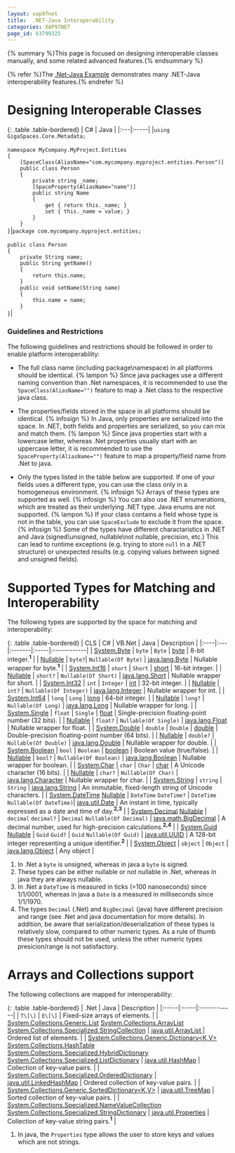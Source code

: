 ```yaml
---
layout: xap97net
title:  .NET-Java Interoperability
categories: XAP97NET
page_id: 63799325
---
```


{% summary %}This page is focused on designing interoperable classes manually, and some related advanced features.{% endsummary %}

{% refer %}The [.Net-Java Example](./dotnet-java-example.html) demonstrates many .NET-Java interoperability features.{% endrefer %}

# Designing Interoperable Classes

{: .table .table-bordered}
| C# | Java |
|:---|:-----|
|`using GigaSpaces.Core.Metadata;`<br/><br/>`namespace MyCompany.MyProject.Entities`<br/>`{`<br/>`    [SpaceClass(AliasName="com.mycompany.myproject.entities.Person")]`<br/>`    public class Person`<br/>`    {`<br/>`        private string _name;`<br/>`        [SpaceProperty(AliasName="name")]`<br/>`        public string Name`<br/>`        {`<br/>`            get { return this._name; }`<br/>`            set { this._name = value; }`<br/>`        }`<br/>`    }`<br/>`}`|`package com.mycompany.myproject.entities;`<br/><br/>`public class Person`<br/>`{`<br/>`    private String name;`<br/>`    public String getName()`<br/>`    {`<br/>`        return this.name;`<br/>`    }`<br/>`    public void setName(String name)`<br/>`    {`<br/>`        this.name = name;`<br/>`    }`<br/>`}`|

### Guidelines and Restrictions

The following guidelines and restrictions should be followed in order to enable platform interoperability:

- The full class name (including package\namespace) in all platforms should be identical.
 {% lampon %} Since java packages use a different naming convention than .Net namespaces, it is recommended to use the `SpaceClass(AliasName="")` feature to map a .Net class to the respective java class.

- The properties/fields stored in the space in all platforms should be identical.
 {% infosign %} In Java, only properties are serialized into the space. In .NET, both fields and properties are serialized, so you can mix and match them.
 {% lampon %} Since java properties start with a lowercase letter, whereas .Net properties usually start with an uppercase letter, it is recommended to use the `SpaceProperty(AliasName="")` feature to map a property/field name from .Net to java.

- Only the types listed in the table below are supported. If one of your fields uses a different type, you can use the class only in a homogeneous environment.
 {% infosign %} Arrays of these types are supported as well.
 {% infosign %} You can also use .NET enumerations, which are treated as their underlying .NET type. Java enums are not supported.
 {% lampon %} If your class contains a field whose type is not in the table, you can use `SpaceExclude` to exclude it from the space.
 {% infosign %} Some of the types have different charactaristics in .NET and Java (signed\unsigned, nullable\not nullable, precision, etc.) This can lead to runtime exceptions (e.g. trying to store `null` in a .NET structure) or unexpected results (e.g. copying values between signed and unsigned fields).

# Supported Types for Matching and Interoperability

The following types are supported by the space for matching and interoperability:

{: .table .table-bordered}
| CLS | C# | VB.Net | Java | Description |
|:----|:---|:-------|:-----|:------------|
| [System.Byte](http://msdn2.microsoft.com/en-us/library/system.byte.aspx) | `byte` | `Byte` | [byte](http://java.sun.com/docs/books/tutorial/java/nutsandbolts/datatypes.html) | 8-bit integer.**<sup>1</sup>** |
| [Nullable<Byte>](http://msdn.microsoft.com/en-us/library/b3h38hb0.aspx) | `byte?`| `Nullable(Of Byte)` | [java.lang.Byte](http://docs.oracle.com/javase/1.5.0/docs/api/java/lang/Byte.html) | Nullable wrapper for byte.**<sup>1</sup>** |
| [System.Int16](http://msdn2.microsoft.com/en-us/library/system.int16.aspx) | `short` | `Short` | [short](http://java.sun.com/docs/books/tutorial/java/nutsandbolts/datatypes.html) | 16-bit integer. |
| [Nullable<Int16>](http://msdn.microsoft.com/en-us/library/b3h38hb0.aspx) | `short?` | `Nullable(Of Short)` | [java.lang.Short](http://docs.oracle.com/javase/1.5.0/docs/api/java/lang/Short.html) | Nullable wrapper for short. |
| [System.Int32](http://msdn2.microsoft.com/en-us/library/system.int32.aspx) | `int` | `Integer` | [int](http://java.sun.com/docs/books/tutorial/java/nutsandbolts/datatypes.html) | 32-bit integer. |
| [Nullable<Int32>](http://msdn.microsoft.com/en-us/library/b3h38hb0.aspx) | `int?` | `Nullable(Of Integer)` | [java.lang.Integer](http://docs.oracle.com/javase/1.5.0/docs/api/java/lang/Integer.html) | Nullable wrapper for int. |
| [System.Int64](http://msdn2.microsoft.com/en-us/library/system.int64.aspx) | `long` | `Long` | [long](http://java.sun.com/docs/books/tutorial/java/nutsandbolts/datatypes.html) | 64-bit integer. |
| [Nullable<Int64>](http://msdn.microsoft.com/en-us/library/b3h38hb0.aspx) | `long?` | `Nullable(Of Long)` | [java.lang.Long](http://docs.oracle.com/javase/1.5.0/docs/api/java/lang/Long.html) | Nullable wrapper for long. |
| [System.Single](http://msdn2.microsoft.com/en-us/library/system.single.aspx) | `float` | `Single` | [float](http://java.sun.com/docs/books/tutorial/java/nutsandbolts/datatypes.html) |  Single-precision floating-point number (32 bits). |
| [Nullable<Single>](http://msdn.microsoft.com/en-us/library/b3h38hb0.aspx) | `float?` | `Nullable(Of Single)` | [java.lang.Float](http://docs.oracle.com/javase/1.5.0/docs/api/java/lang/Float.html) | Nullable wrapper for float. |
| [System.Double](http://msdn2.microsoft.com/en-us/library/system.double.aspx) | `double` | `Double` | [double](http://java.sun.com/docs/books/tutorial/java/nutsandbolts/datatypes.html) |  Double-precision floating-point number (64 bits). |
| [Nullable<Double>](http://msdn.microsoft.com/en-us/library/b3h38hb0.aspx) | `double?` | `Nullable(Of Double)` | [java.lang.Double](http://docs.oracle.com/javase/1.5.0/docs/api/java/lang/Double.html) | Nullable wrapper for double. |
| [System.Boolean](http://msdn2.microsoft.com/en-us/library/system.boolean.aspx) | `bool` | `Boolean` | [boolean](http://java.sun.com/docs/books/tutorial/java/nutsandbolts/datatypes.html)   | Boolean value (true/false). |
| [Nullable<Boolean>](http://msdn.microsoft.com/en-us/library/b3h38hb0.aspx) | `bool?` | `Nullable(Of Boolean)` | [java.lang.Boolean](http://docs.oracle.com/javase/1.5.0/docs/api/java/lang/Boolean.html) | Nullable wrapper for boolean. |
| [System.Char](http://msdn2.microsoft.com/en-us/library/system.char.aspx) | `char` | `Char` | [char](http://java.sun.com/docs/books/tutorial/java/nutsandbolts/datatypes.html)   | A Unicode  character (16 bits). |
| [Nullable<Char>](http://msdn.microsoft.com/en-us/library/b3h38hb0.aspx) | `char?` | `Nullable(Of Char)` | [java.lang.Character](http://docs.oracle.com/javase/1.5.0/docs/api/java/lang/Character.html) | Nullable wrapper for char. |
| [System.String](http://msdn2.microsoft.com/en-us/library/system.string.aspx) | `string` | `String` | [java.lang.String](http://docs.oracle.com/javase/1.5.0/docs/api/java/lang/String.html) | An immutable, fixed-length string of Unicode characters. |
| [System.DateTime](http://msdn2.microsoft.com/en-us/library/system.datetime.aspx) [Nullable<DateTime>](http://msdn.microsoft.com/en-us/library/b3h38hb0.aspx) | `DateTime` `DateTime?` | `DateTime` `Nullable(Of DateTime)`| [java.util.Date](http://docs.oracle.com/javase/1.5.0/docs/api/java/util/Date.html) | An instant in time, typically expressed as a date and time of day.**<sup>2,3</sup>** |
| [System.Decimal](http://msdn2.microsoft.com/en-us/library/system.decimal.aspx) [Nullable<Decimal>](http://msdn.microsoft.com/en-us/library/b3h38hb0.aspx) | `decimal` `decimal?` | `Decimal` `Nullable(Of Decimal)` | [java.math.BigDecimal](http://docs.oracle.com/javase/1.5.0/docs/api/java/math/BigDecimal.html) | A decimal number, used for high-precision calculations.**<sup>2,4</sup>** |
| [System.Guid](http://msdn2.microsoft.com/en-us/library/system.guid.aspx) [Nullable<Guid>](http://msdn.microsoft.com/en-us/library/b3h38hb0.aspx) | `Guid` `Guid?` | `Guid` `Nullable(Of Guid)` | [java.util.UUID](http://docs.oracle.com/javase/1.5.0/docs/api/java/util/UUID.html) | A 128-bit integer representing a unique identifier.**<sup>2</sup>** |
| [System.Object](http://msdn2.microsoft.com/en-us/library/system.object.aspx) | `object` | `Object` | [java.lang.Object](http://docs.oracle.com/javase/1.5.0/docs/api/java/lang/Object.html) | Any object |

1. In .Net a `byte` is unsigned, whereas in java a `byte` is signed.
2. These types can be either nullable or not nullable in .Net, whereas in java they are always nullable.
3. In .Net a `DateTime` is measured in ticks (=100 nanoseconds) since 1/1/0001, whereas in java a `Date` is a measured in milliseconds since 1/1/1970.
4. The types `Decimal` (.Net) and `BigDecimal` (java) have different precision and range (see .Net and java documentation for more details). In addition, be aware that serialization/deserialization of these types is relatively slow, compared to other numeric types. As a rule of thumb these types should not be used, unless the other numeric types presicion/range is not satisfactory.

# Arrays and Collections support

The following collections are mapped for interoperability:

{: .table .table-bordered}
| .Net | Java | Description |
|:-----|:-----|:------------|
| `T\[\]` | `E\[\]` | Fixed-size arrays of elements. |
| [System.Collections.Generic.List<T>](http://msdn.microsoft.com/en-us/library/6sh2ey19.aspx)  [System.Collections.ArrayList](http://msdn2.microsoft.com/en-us/library/system.collections.arraylist.aspx)  [System.Collections.Specialized.StringCollection](http://msdn2.microsoft.com/en-us/library/system.collections.specialized.stringcollection.aspx) | [java.util.ArrayList ](http://docs.oracle.com/javase/1.5.0/docs/api/java/util/ArrayList.html) | Ordered list of elements. |
| [System.Collections.Generic.Dictionary<K,V>](http://msdn.microsoft.com/en-us/library/xfhwa508.aspx)  [System.Collections.HashTable](http://msdn2.microsoft.com/en-us/library/system.collections.hashtable.aspx)  [System.Collections.Specialized.HybridDictionary](http://msdn2.microsoft.com/en-us/library/system.collections.specialized.hybriddictionary.aspx)  [System.Collections.Specialized.ListDictionary](http://msdn2.microsoft.com/en-us/library/system.collections.specialized.listdictionary.aspx) | [java.util.HashMap](http://docs.oracle.com/javase/1.5.0/docs/api/java/util/HashMap.html) | Collection of key-value pairs. |
| [System.Collections.Specialized.OrderedDictionary](http://msdn2.microsoft.com/en-us/library/system.collections.specialized.ordereddictionary.aspx) | [java.util.LinkedHashMap](http://docs.oracle.com/javase/1.5.0/docs/api/java/util/LinkedHashMap.html) | Ordered collection of key-value pairs. |
| [System.Collections.Generic.SortedDictionary<K,V>](http://msdn.microsoft.com/en-us/library/f7fta44c.aspx) | [java.util.TreeMap](http://docs.oracle.com/javase/1.5.0/docs/api/java/util/TreeMap.html) | Sorted collection of key-value pairs. |
| [System.Collections.Specialized.NameValueCollection](http://msdn2.microsoft.com/en-us/library/system.collections.specialized.namevaluecollection.aspx) [System.Collections.Specialized.StringDictionary](http://msdn2.microsoft.com/en-us/library/system.collections.specialized.stringdictionary.aspx) | [java.util.Properties](http://docs.oracle.com/javase/1.5.0/docs/api/java/util/Properties.html) | Collection of key-value string pairs.**<sup>1</sup>** |

1. In java, the `Properties` type allows the user to store keys and values which are not strings.

